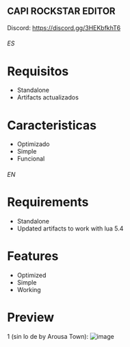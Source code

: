 ## CAPI ROCKSTAR EDITOR

Discord: https://discord.gg/3HEKbfkhT6

###### ES ######

# Requisitos

* Standalone
* Artifacts actualizados

# Caracteristicas
 
* Optimizado
* Simple
* Funcional

###### EN ######

# Requirements

* Standalone
* Updated artifacts to work with lua 5.4

# Features
 
* Optimized
* Simple
* Working

# Preview
1 (sin lo de by Arousa Town): ![image](https://media.discordapp.net/attachments/1210655639408214090/1236080752798466088/Captura_de_pantalla_2024-05-03_232007.png?ex=6636b568&is=663563e8&hm=1a02c57697c1eef6b5238c2656a47ed5e799ccd9d9b5d03ac3ad135cd3a6b919&=&format=webp&quality=lossless&width=206&height=467)
